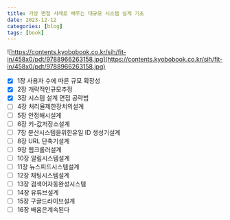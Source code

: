 ```yaml
---
title: 가상 면접 사례로 배우는 대규모 시스템 설계 기초
date: 2023-12-12
categories: [blog]
tags: [book]
---
```



![https://contents.kyobobook.co.kr/sih/fit-in/458x0/pdt/9788966263158.jpg](https://contents.kyobobook.co.kr/sih/fit-in/458x0/pdt/9788966263158.jpg)

- [x] 1장
 사용자 수에 따른 규모 확장성
- [x] 2장
 개략적인규모추정
- [x] 3장
 시스템 설계 면접 공략법
- [ ] 4장
 처리율제한장치의설계
- [ ] 5장
 안정해시설계
- [ ] 6장
 키-값저장소설계
- [ ] 7장
 분산시스템을위한유일 ID 생성기설계
- [ ] 8장
 URL 단축기설계
- [ ] 9장
 웹크롤러설계
- [ ] 10장
알림시스템설계
- [ ] 11장
뉴스피드시스템설계
- [ ] 12장
채팅시스템설계
- [ ] 13장
검색어자동완성시스템
- [ ] 14장
유튜브설계
- [ ] 15장
구글드라이브설계
- [ ] 16장
배움은계속된다